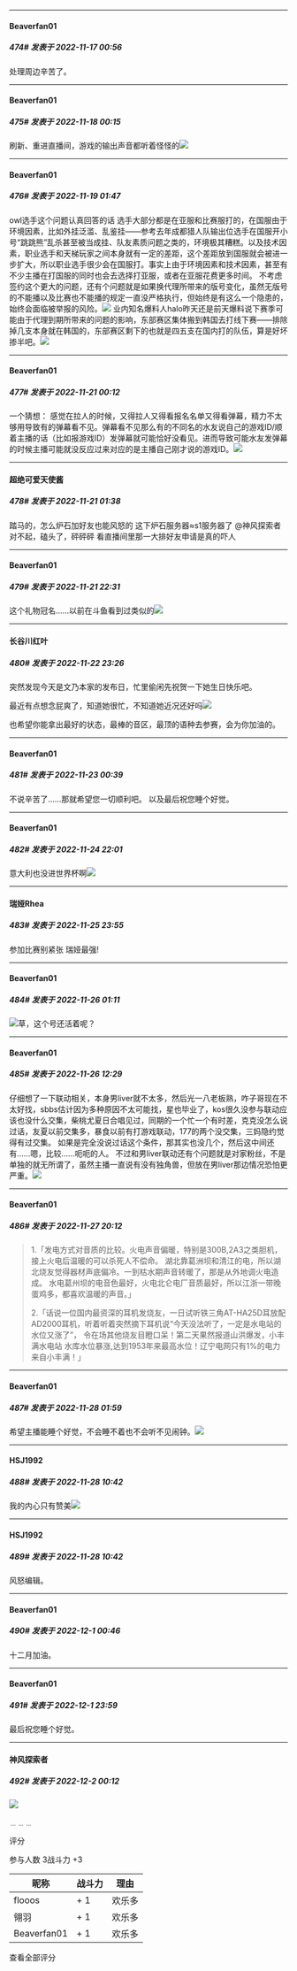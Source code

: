

*****

####  Beaverfan01  
##### 474#       发表于 2022-11-17 00:56

处理周边辛苦了。



*****

####  Beaverfan01  
##### 475#       发表于 2022-11-18 00:15

刷新、重进直播间，游戏的输出声音都听着怪怪的<img src="https://static.saraba1st.com/image/smiley/face2017/007.png" referrerpolicy="no-referrer">



*****

####  Beaverfan01  
##### 476#       发表于 2022-11-19 01:47

owl选手这个问题认真回答的话
选手大部分都是在亚服和比赛服打的，在国服由于环境因素，比如外挂泛滥、乱鉴挂——参考去年成都猎人队输出位选手在国服开小号“跳跳熊”乱杀甚至被当成挂、队友素质问题之类的，环境极其糟糕。以及技术因素，职业选手和天梯玩家之间本身就有一定的差距，这个差距放到国服就会被进一步扩大，所以职业选手很少会在国服打。事实上由于环境因素和技术因素，甚至有不少主播在打国服的同时也会去选择打亚服，或者在亚服花费更多时间。
不考虑签约这个更大的问题，还有个问题就是如果换代理所带来的版号变化，虽然无版号的不能播以及比赛也不能播的规定一直没严格执行，但始终是有这么一个隐患的，始终会面临被举报的风险。<img src="https://static.saraba1st.com/image/smiley/face2017/186.png" referrerpolicy="no-referrer">
业内知名爆料人halo昨天还是前天爆料说下赛季可能由于代理到期所带来的问题的影响，东部赛区集体搬到韩国去打线下赛——排除掉几支本身就在韩国的，东部赛区剩下的也就是四五支在国内打的队伍，算是好坏掺半吧。<img src="https://static.saraba1st.com/image/smiley/face2017/012.png" referrerpolicy="no-referrer">



*****

####  Beaverfan01  
##### 477#       发表于 2022-11-21 00:12

一个猜想：
感觉在拉人的时候，又得拉人又得看报名名单又得看弹幕，精力不太够用导致有的弹幕看不见。弹幕看不见那么有的不同名的水友说自己的游戏ID/顺着主播的话（比如报游戏ID）发弹幕就可能恰好没看见。进而导致可能水友发弹幕的时候主播可能就没反应过来对应的是主播自己刚才说的游戏ID。<img src="https://static.saraba1st.com/image/smiley/face2017/012.png" referrerpolicy="no-referrer">



*****

####  超绝可爱天使酱  
##### 478#       发表于 2022-11-21 01:38

踏马的，怎么炉石加好友也能风怒的
这下炉石服务器≈s1服务器了
@神风探索者
对不起，磕头了，砰砰砰
看直播间里那一大排好友申请是真的吓人



*****

####  Beaverfan01  
##### 479#       发表于 2022-11-21 22:31

这个礼物冠名……以前在斗鱼看到过类似的<img src="https://static.saraba1st.com/image/smiley/face2017/012.png" referrerpolicy="no-referrer">



*****

####  长谷川红叶  
##### 480#       发表于 2022-11-22 23:26

突然发现今天是文乃本家的发布日，忙里偷闲先祝贺一下她生日快乐吧。

最近有点想念屁爽了，知道她很忙，不知道她近况还好吗<img src="https://static.saraba1st.com/image/smiley/face2017/136.png" referrerpolicy="no-referrer">

也希望你能拿出最好的状态，最棒的音区，最顶的语种去参赛，会为你加油的。



*****

####  Beaverfan01  
##### 481#       发表于 2022-11-23 00:39

不说辛苦了……那就希望您一切顺利吧。
以及最后祝您睡个好觉。



*****

####  Beaverfan01  
##### 482#       发表于 2022-11-24 22:01

意大利也没进世界杯啊<img src="https://static.saraba1st.com/image/smiley/face2017/012.png" referrerpolicy="no-referrer">



*****

####  瑞娅Rhea  
##### 483#       发表于 2022-11-25 23:55

参加比赛别紧张 瑞娅最强!



*****

####  Beaverfan01  
##### 484#       发表于 2022-11-26 01:11

<img src="https://static.saraba1st.com/image/smiley/face2017/204.png" referrerpolicy="no-referrer">草，这个号还活着呢？



*****

####  Beaverfan01  
##### 485#       发表于 2022-11-26 12:29

仔细想了一下联动相关，本身男liver就不太多，然后光一八老板熟，咋子哥现在不太好找，sbbs估计因为多种原因不太可能找，星也毕业了，kos很久没参与联动应该也没什么交集，柴桃尤夏日合唱见过，同期的一个忙一个有时差，克克没怎么说过话，友夏以前交集多，暴食以前有打游戏联动，177的两个没交集，三妈隐约觉得有过交集。
如果是完全没说过话这个条件，那其实也没几个，然后这中间还有……嗯，比较……呃呃的人。
不过和男liver联动还有个问题就是对家粉丝，不是单独的就无所谓了，虽然主播一直说有没有独角兽，但放在男liver那边情况恐怕更严重。<img src="https://static.saraba1st.com/image/smiley/face2017/035.png" referrerpolicy="no-referrer">



*****

####  Beaverfan01  
##### 486#       发表于 2022-11-27 20:12

<blockquote>1.「发电方式对音质的比较。火电声音偏暖，特别是300B,2A3之类胆机，接上火电后温暖的可以杀死人不偿命。 湖北靠葛洲坝和清江的电，所以湖北烧友觉得器材声底偏冷。一到枯水期声音转暖了，那是从外地调火电造成。 水电葛州坝的电音色最好，火电北仑电厂音质最好，所以江浙一带晚蛋鸡多，都喜欢温暖的声音。」

2.「话说一位国内最资深的耳机发烧友，一日试听铁三角AT-HA25D耳放配AD2000耳机，听着听着突然摘下耳机说“今天没法听了，一定是水电站的水位又涨了”， 令在场其他烧友目瞪口呆！第二天果然报道山洪爆发，小丰满水电站 水库水位暴涨,达到1953年来最高水位！辽宁电网只有1%的电力来自小丰满！」</blockquote>



*****

####  Beaverfan01  
##### 487#       发表于 2022-11-28 01:59

希望主播能睡个好觉，不会睡不着也不会听不见闹钟。<img src="https://static.saraba1st.com/image/smiley/face2017/011.png" referrerpolicy="no-referrer">



*****

####  HSJ1992  
##### 488#       发表于 2022-11-28 10:42

我的内心只有赞美<img src="https://static.saraba1st.com/image/smiley/face2017/075.png" referrerpolicy="no-referrer">

*****

####  HSJ1992  
##### 489#       发表于 2022-11-28 10:42

风怒编辑。



*****

####  Beaverfan01  
##### 490#       发表于 2022-12-1 00:46

十二月加油。



*****

####  Beaverfan01  
##### 491#       发表于 2022-12-1 23:59

最后祝您睡个好觉。



*****

####  神风探索者  
##### 492#       发表于 2022-12-2 00:12

<img src="https://static.saraba1st.com/image/smiley/face2017/086.png" referrerpolicy="no-referrer">

﹍﹍﹍

评分

 参与人数 3战斗力 +3

|昵称|战斗力|理由|
|----|---|---|
| flooos| + 1|欢乐多|
| 翎羽| + 1|欢乐多|
| Beaverfan01| + 1|欢乐多|

查看全部评分

